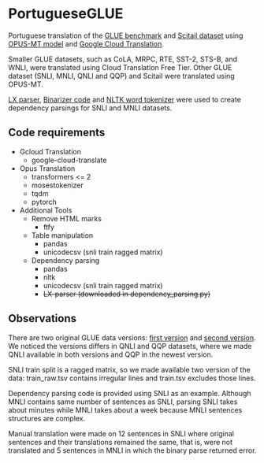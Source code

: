 # PortugueseGLUE
Portuguese translation of the [GLUE benchmark](https://gluebenchmark.com/) and [Scitail dataset](https://allenai.org/data/scitail) using [OPUS-MT model](https://github.com/Helsinki-NLP/OPUS-MT) and [Google Cloud Translation](https://cloud.google.com/translate/docs). 

Smaller GLUE datasets, such as CoLA, MRPC, RTE, SST-2, STS-B, and WNLI, were translated using Cloud Translation Free Tier. Other GLUE dataset (SNLI, MNLI, QNLI and QQP) and Scitail were translated using OPUS-MT. 

[LX parser](http://lxcenter.di.fc.ul.pt/tools/en/LXParserEN.html), [Binarizer code](http://lascam.facom.ufu.br:8080/cookbooks/cookbook.jsp?api=nltk#ex11) and [NLTK word tokenizer](https://www.nltk.org/_modules/nltk/tokenize.html#word_tokenize) were used to create dependency parsings for SNLI and MNLI datasets.

## Code requirements



- Gcloud Translation
  - google-cloud-translate
- Opus Translation
  - transformers <= 2
  - mosestokenizer
  - tqdm
  - pytorch
- Additional Tools
  - Remove HTML marks
    - ftfy
  - Table manipulation
    - pandas
    - unicodecsv (snli train ragged matrix)
  - Dependency parsing
    - pandas
    - nltk
    - unicodecsv (snli train ragged matrix)
    - ~~LX-parser (downloaded in dependency_parsing.py)~~



## Observations

There are two original GLUE data versions: [first version](https://github.com/nyu-mll/GLUE-baselines/blob/master/download_glue_data.py) and [second version](https://github.com/nyu-mll/jiant/blob/master/scripts/download_glue_data.py). We noticed the versions differs in QNLI and QQP datasets, where we made QNLI available in both versions and QQP in the newest version. 

SNLI train split is a ragged matrix, so we made available two version of the data: train_raw.tsv contains irregular lines and train.tsv excludes those lines. 

Dependency parsing code is provided using SNLI as an example. Although MNLI contains same number of sentences as SNLI, parsing SNLI takes about minutes while MNLI takes about a week because MNLI sentences structures are complex.

Manual translation were made on 12 sentences in SNLI where original sentences and their translations remained the same, that is, were not translated and 5 sentences in MNLI in which the binary parse returned error. 